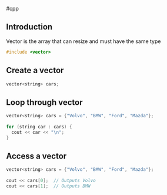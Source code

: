 #cpp 
## Introduction
Vector is the array that can resize and must have the same type
```cpp
#include <vector>
```
## Create a vector
```cpp
vector<string> cars;
```
## Loop through vector
```cpp 
vector<string> cars = {"Volvo", "BMW", "Ford", "Mazda"};  
   
for (string car : cars) {  
  cout << car << "\n";  
}
```
## Access a vector
```cpp
vector<string> cars = {"Volvo", "BMW", "Ford", "Mazda"};  
  
cout << cars[0];  // Outputs Volvo  
cout << cars[1];  // Outputs BMW
```




